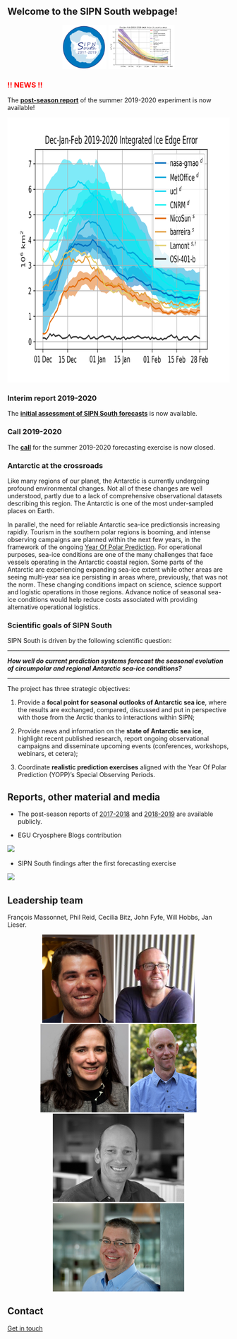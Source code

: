 ## Welcome to the SIPN South webpage!
<p align="center">
<img src="./pics/Logo.png" height="100px"> <img src="./pics/fig1.png" height="100px">
</p>


### <span style="color:red"> !! NEWS !! </span>
The **[post-season report](./doc/2019-2020/SIPN-South_2019-2020_postseason.pdf)** of the summer 2019-2020 experiment is now available!

<p align="center">
<img src="./pics/2019-2020/iiee.png" height="600px">
</p>

### Interim report 2019-2020
The **[initial assessment of SIPN South forecasts](./doc/2019-2020/SIPNSouth_initialassessment_2019-2020.pdf)** is now available.

### Call 2019-2020
The **[call](./doc/2019-2020/SIPNSouth_2019-2020_call.pdf)** for the summer 2019-2020 forecasting exercise is now closed.

### Antarctic at the crossroads
Like many regions of our planet, the Antarctic is currently undergoing profound environmental changes. Not all of these changes are well understood, partly due to a lack of comprehensive observational datasets describing this region. The Antarctic is one of the most under-sampled places on Earth.

In parallel, the need for reliable Antarctic sea-ice predictionsis increasing rapidly. Tourism in the southern polar regions is booming, and intense observing campaigns are planned within the next few years, in the framework of the ongoing [Year Of Polar Prediction](http://www.polarprediction.net/yopp). For operational purposes, sea-ice conditions are one of the many challenges that face vessels operating in the Antarctic coastal region. Some parts of the Antarctic are experiencing expanding sea-ice extent while other areas are seeing multi‐year sea ice persisting in areas where, previously, that was not the norm. These changing conditions impact on science, science support and logistic operations in those regions. Advance notice of seasonal sea-ice conditions would help reduce costs associated with providing alternative operational logistics.

### Scientific goals of SIPN South
SIPN South is driven by the following scientific question:

---
  **_How well do current prediction systems forecast the seasonal evolution of circumpolar and regional Antarctic sea-ice conditions?_** 


---

The project has three strategic objectives:

1. Provide a **focal point for seasonal outlooks of Antarctic sea ice**, where the results are exchanged, compared, discussed and put in perspective with those from the Arctic thanks to interactions within SIPN;

2. Provide news and information on the **state of Antarctic sea ice**, highlight recent published research, report ongoing observational campaigns and disseminate upcoming events (conferences, workshops, webinars, et cetera);

3. Coordinate **realistic prediction exercises** aligned with the Year Of Polar Prediction (YOPP)’s Special Observing Periods.



## Reports, other material and media

* The post-season reports of [2017-2018](./doc/2017-2018/SIPN-South_postseason-Feb-2018.pdf) and [2018-2019](./doc/2018-2019/SIPN-South_2018-2019_postseason.pdf) are available publicly.

*  EGU Cryosphere Blogs contribution

[<img src="https://blogs.egu.eu/divisions/cr/files/2018/07/Figure1-700x400.jpg" height="200px">](https://blogs.egu.eu/divisions/cr/2018/07/27/image-of-the-week-stuck-in-the-ice-could-have-it-been-predicted/)


* SIPN South findings after the first forecasting exercise

[<img src="http://img.youtube.com/vi/MUeWapsdSwQ/0.jpg" height="200px">](http://www.youtube.com/watch?v=MUeWapsdSwQ)


## Leadership team
François Massonnet, Phil Reid, Cecilia Bitz, John Fyfe, Will Hobbs, Jan Lieser.

<p align="center">
<img src="./pics/fm.jpg" height="200px">  <img src="./pics/pr.jpg" height="200px"> <img src="./pics/cb.jpg" height="200px"> <img src="./pics/jf.jpg" height="200px"> 
<img src="./pics/wh.jpg" height="200px"> <img src="./pics/jl.jpg" height="200px">
</p>

## Contact
[Get in touch](mailto:francois.massonnet@uclouvain.be)
